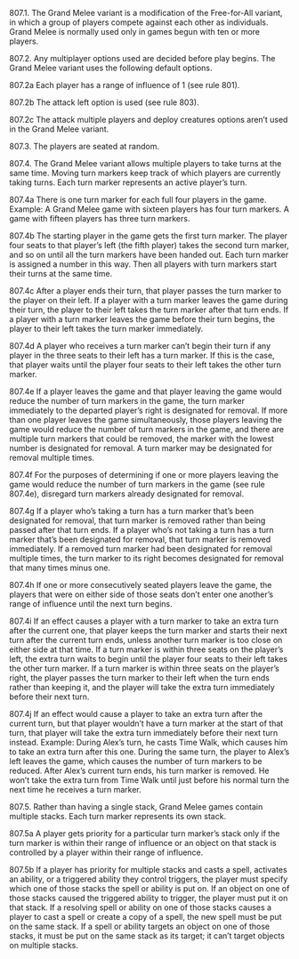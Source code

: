 807.1. The Grand Melee variant is a modification of the Free-for-All variant, in which a group of players compete against each other as individuals. Grand Melee is normally used only in games begun with ten or more players.

807.2. Any multiplayer options used are decided before play begins. The Grand Melee variant uses the following default options.

807.2a Each player has a range of influence of 1 (see rule 801).

807.2b The attack left option is used (see rule 803).

807.2c The attack multiple players and deploy creatures options aren’t used in the Grand Melee variant.

807.3. The players are seated at random.

807.4. The Grand Melee variant allows multiple players to take turns at the same time. Moving turn markers keep track of which players are currently taking turns. Each turn marker represents an active player’s turn.

807.4a There is one turn marker for each full four players in the game.
Example: A Grand Melee game with sixteen players has four turn markers. A game with fifteen players has three turn markers.

807.4b The starting player in the game gets the first turn marker. The player four seats to that player’s left (the fifth player) takes the second turn marker, and so on until all the turn markers have been handed out. Each turn marker is assigned a number in this way. Then all players with turn markers start their turns at the same time.

807.4c After a player ends their turn, that player passes the turn marker to the player on their left. If a player with a turn marker leaves the game during their turn, the player to their left takes the turn marker after that turn ends. If a player with a turn marker leaves the game before their turn begins, the player to their left takes the turn marker immediately.

807.4d A player who receives a turn marker can’t begin their turn if any player in the three seats to their left has a turn marker. If this is the case, that player waits until the player four seats to their left takes the other turn marker.

807.4e If a player leaves the game and that player leaving the game would reduce the number of turn markers in the game, the turn marker immediately to the departed player’s right is designated for removal. If more than one player leaves the game simultaneously, those players leaving the game would reduce the number of turn markers in the game, and there are multiple turn markers that could be removed, the marker with the lowest number is designated for removal. A turn marker may be designated for removal multiple times.

807.4f For the purposes of determining if one or more players leaving the game would reduce the number of turn markers in the game (see rule 807.4e), disregard turn markers already designated for removal.

807.4g If a player who’s taking a turn has a turn marker that’s been designated for removal, that turn marker is removed rather than being passed after that turn ends. If a player who’s not taking a turn has a turn marker that’s been designated for removal, that turn marker is removed immediately. If a removed turn marker had been designated for removal multiple times, the turn marker to its right becomes designated for removal that many times minus one.

807.4h If one or more consecutively seated players leave the game, the players that were on either side of those seats don’t enter one another’s range of influence until the next turn begins.

807.4i If an effect causes a player with a turn marker to take an extra turn after the current one, that player keeps the turn marker and starts their next turn after the current turn ends, unless another turn marker is too close on either side at that time. If a turn marker is within three seats on the player’s left, the extra turn waits to begin until the player four seats to their left takes the other turn marker. If a turn marker is within three seats on the player’s right, the player passes the turn marker to their left when the turn ends rather than keeping it, and the player will take the extra turn immediately before their next turn.

807.4j If an effect would cause a player to take an extra turn after the current turn, but that player wouldn’t have a turn marker at the start of that turn, that player will take the extra turn immediately before their next turn instead.
Example: During Alex’s turn, he casts Time Walk, which causes him to take an extra turn after this one. During the same turn, the player to Alex’s left leaves the game, which causes the number of turn markers to be reduced. After Alex’s current turn ends, his turn marker is removed. He won’t take the extra turn from Time Walk until just before his normal turn the next time he receives a turn marker.

807.5. Rather than having a single stack, Grand Melee games contain multiple stacks. Each turn marker represents its own stack.

807.5a A player gets priority for a particular turn marker’s stack only if the turn marker is within their range of influence or an object on that stack is controlled by a player within their range of influence.

807.5b If a player has priority for multiple stacks and casts a spell, activates an ability, or a triggered ability they control triggers, the player must specify which one of those stacks the spell or ability is put on. If an object on one of those stacks caused the triggered ability to trigger, the player must put it on that stack. If a resolving spell or ability on one of those stacks causes a player to cast a spell or create a copy of a spell, the new spell must be put on the same stack. If a spell or ability targets an object on one of those stacks, it must be put on the same stack as its target; it can’t target objects on multiple stacks.